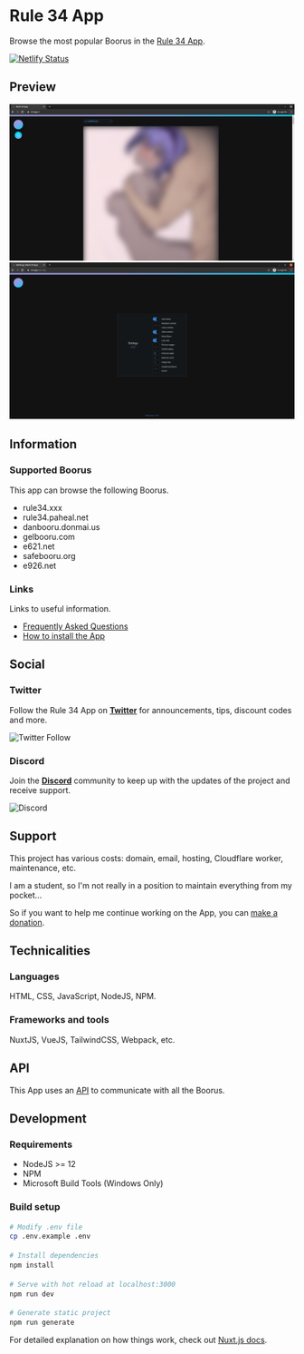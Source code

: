 # Rule 34 App

Browse the most popular Boorus in the [Rule 34 App](https://r34.app/).

[![Netlify Status](https://api.netlify.com/api/v1/badges/703629e2-193f-4bb0-9349-f02a22d50ed1/deploy-status)](https://app.netlify.com/sites/rule34-app/deploys)

## Preview

![Posts Preview](.github/images/dashboard.png)
![Settings Preview](.github/images/settings.png)

## Information

### Supported Boorus

This app can browse the following Boorus.

- rule34.xxx
- rule34.paheal.net
- danbooru.donmai.us
- gelbooru.com
- e621.net
- safebooru.org
- e926.net

### Links

Links to useful information.

- [Frequently Asked Questions](https://docs.r34.app/frequently-asked-questions)
- [How to install the App](https://docs.r34.app/app-installation)

## Social

### Twitter

Follow the Rule 34 App on **[Twitter](https://twitter.com/Rule34App)** for announcements, tips, discount codes and more.

![Twitter Follow](https://img.shields.io/twitter/follow/Rule34App?style=for-the-badge)

### Discord

Join the **[Discord](https://redirect.r34.app/discord)** community to keep up with the updates of the project and receive support.

![Discord](https://img.shields.io/discord/656241666553806861?style=for-the-badge)

## Support

This project has various costs: domain, email, hosting, Cloudflare worker, maintenance, etc.

I am a student, so I'm not really in a position to maintain everything from my pocket...

So if you want to help me continue working on the App, you can [make a donation](https://docs.r34.app/donations).

## Technicalities

### Languages

HTML, CSS, JavaScript, NodeJS, NPM.

### Frameworks and tools

NuxtJS, VueJS, TailwindCSS, Webpack, etc.

## API

This App uses an [API](https://github.com/Rule-34/API) to communicate with all the Boorus.

## Development

### Requirements

- NodeJS >= 12
- NPM
- Microsoft Build Tools (Windows Only)

### Build setup

```bash
# Modify .env file
cp .env.example .env

# Install dependencies
npm install

# Serve with hot reload at localhost:3000
npm run dev

# Generate static project
npm run generate
```

For detailed explanation on how things work, check out [Nuxt.js docs](https://nuxtjs.org).
